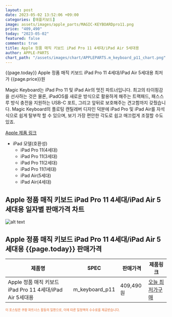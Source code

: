 ```yaml
---
layout: post
date: 2023-05-02 13:52:06 +09:00
categories: [애플키보드]
image: assets/images/apple_parts/MAGIC-KEYBOARDpro11.png
price: "409,490"
today: "2023-05-02"
featured: false
comments: true
title: Apple 정품 매직 키보드 iPad Pro 11 4세대/iPad Air 5세대용
author: APPLE-PARTS
chart_path: "/assets/images/chart/APPLEPARTS.m_keyboard_p11_chart.png"
---
```


{{page.today}} Apple 정품 매직 키보드 iPad Pro 11 4세대/iPad Air 5세대용 최저가 {{page.price}}원

Magic Keyboard는 iPad Pro 11 및 iPad Air의 멋진 파트너입니다. 최고의 타이핑감을 선사하는 것은 물론, iPadOS를 새로운 방식으로 활용하게 해주는 트랙패드, 패스스루 방식 충전을 지원하는 USB-C 포트, 그리고 앞뒤로 보호해주는 견고함까지 갖췄습니다. Magic Keyboard의 플로팅 캔틸레버 디자인 덕분에 iPad Pro 및 iPad Air를 자석식으로 쉽게 탈부착 할 수 있으며, 보기 가장 편안한 각도로 쉽고 매끄럽게 조절할 수도 있죠.

<a href='https://www.apple.com/kr/shop/product/MXQT2KH/A/ipad-pro-114%EC%84%B8%EB%8C%80-%EB%B0%8F-ipad-air5%EC%84%B8%EB%8C%80%EC%9A%A9-magic-keyboard-%ED%95%9C%EA%B5%AD%EC%96%B4-%EB%B8%94%EB%9E%99' target='_blank'>Apple 제품 링크</a>

- iPad 모델(호환성)
  - iPad Pro 11(4세대)
  - iPad Pro 11(3세대)
  - iPad Pro 11(2세대)
  - iPad Pro 11(1세대)
  - iPad Air(5세대)
  - iPad Air(4세대)

## Apple 정품 매직 키보드 iPad Pro 11 4세대/iPad Air 5세대용 일자별 판매가격 차트
![alt text]({{page.chart_path}} "Apple 정품 매직 키보드 iPad Pro 11 4세대/iPad Air 5세대용 판매가격 차트")

## Apple 정품 매직 키보드 iPad Pro 11 4세대/iPad Air 5세대용 {{page.today}} 판매가격
<main>
<table id="rwd-table-large">
  <thead>
    <tr>
      <th>제품명</th>
      <th>SPEC</th>
      <th>판매가격</th>
      <th>제품링크</th>
    </tr>
  </thead>
  <tbody><tr>
        <td>Apple 정품 매직 키보드 iPad Pro 11 4세대/iPad Air 5세대용</td>
        <td>m_keyboard_p11</td>
        <td>409,490원</td>
        <td><a href='https://link.coupang.com/a/SG8XP' target='_blank'>오늘 최저가구매</a></td>
        </tr></tbody>
</table>
</main>
<div style="color:#e56a2c;font-size: 0.7em;" >
이 포스팅은 쿠팡 파트너스 활동의 일환으로, 이에 따른 일정액의 수수료를 제공받습니다.
</div>
